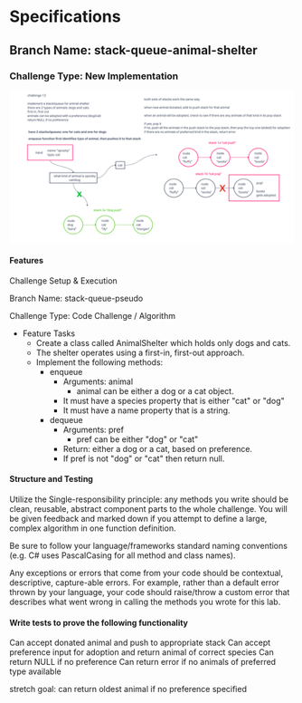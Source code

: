 # Specifications

## Branch Name: stack-queue-animal-shelter

### Challenge Type: New Implementation

![Animal Shelter Whiteboard](./stack-queue-animal-shelter.png)

#### Features

Challenge Setup & Execution

Branch Name: stack-queue-pseudo

Challenge Type: Code Challenge / Algorithm

- Feature Tasks
  - Create a class called AnimalShelter which holds only dogs and cats.
  - The shelter operates using a first-in, first-out approach.
  - Implement the following methods:
    - enqueue
      - Arguments: animal
        - animal can be either a dog or a cat object.
      - It must have a species property that is either "cat" or "dog"
      - It must have a name property that is a string.
    - dequeue
      - Arguments: pref
        - pref can be either "dog" or "cat"
      - Return: either a dog or a cat, based on preference.
      - If pref is not "dog" or "cat" then return null.

#### Structure and Testing

Utilize the Single-responsibility principle: any methods you write should be clean, reusable, abstract component parts to the whole challenge. You will be given feedback and marked down if you attempt to define a large, complex algorithm in one function definition.

Be sure to follow your language/frameworks standard naming conventions (e.g. C# uses PascalCasing for all method and class names).

Any exceptions or errors that come from your code should be contextual, descriptive, capture-able errors. For example, rather than a default error thrown by your language, your code should raise/throw a custom error that describes what went wrong in calling the methods you wrote for this lab.

#### Write tests to prove the following functionality

Can accept donated animal and push to appropriate stack
Can accept preference input for adoption and return animal of correct species
Can return NULL if no preference
Can return error if no animals of preferred type available

stretch goal: can return oldest animal if no preference specified
